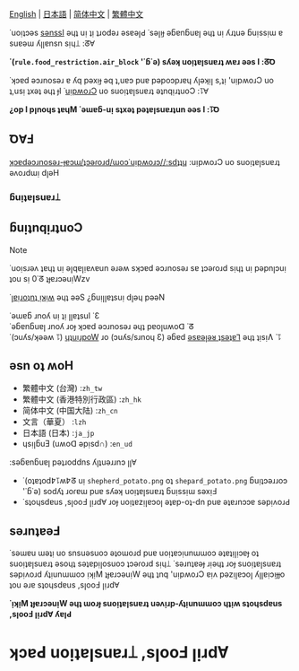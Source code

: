 [English](README.md) | [日本語](README.ja.md) | [简体中文](README.zh-hans.md) | [繁體中文](README.zh-hant.md)

˙uoᴉʇɔǝs [sǝnssI](https://github.com/mc-wiki/mcaf-resourcepack/issues) ǝɥʇ uᴉ ʇᴉ ʇɹodǝɹ ǝsɐǝꞁԀ ˙sǝꞁᴉɟ ǝᵷɐnᵷuɐꞁ ǝɥʇ uᴉ ʎɹʇuǝ ᵷuᴉssᴉɯ ɐ suɐǝɯ ʎꞁꞁɐnsn sᴉɥ⟘ :ᘔⱯ

**˙(`rule.food_restriction.air_block` '˙ᵷ˙ǝ) sʎǝʞ uoᴉʇɐꞁsuɐɹʇ ʍɐɹ ǝǝs I :ᘔꝹ**

˙ʞɔɐd ǝɔɹnosǝɹ ɐ ʎq pǝxᴉɟ ǝq ʇ,uɐɔ puɐ pǝpoɔpɹɐɥ ʎꞁǝʞᴉꞁ s,ʇᴉ 'uᴉpʍoɹƆ uo ʇ,usᴉ ʇxǝʇ ǝɥʇ ɟI ˙[uᴉpʍoɹƆ](#ᵷuᴉʇɐꞁsuɐɹ) uo suoᴉʇɐꞁsuɐɹʇ ǝʇnqᴉɹʇuoƆ :⥝Ɐ

**¿op I pꞁnoɥs ʇɐɥM ˙ǝɯɐᵷ-uᴉ sʇxǝʇ pǝʇɐꞁsuɐɹʇun ǝǝs I :⥝Ꝺ**

## ꝹⱯℲ

[ʞɔɐdǝɔɹnosǝɹ-ɟɐɔɯ/ʇɔǝɾoɹd/ɯoɔ˙uᴉpʍoɹɔ//:sdʇʇɥ](https://crowdin.com/project/mcaf-resourcepack)
:uᴉpʍoɹƆ uo suoᴉʇɐꞁsuɐɹʇ ǝʌoɹdɯᴉ dꞁǝH

### ᵷuᴉʇɐꞁsuɐɹ⟘

## ᵷuᴉʇnqᴉɹʇuoƆ 

> [!NOTE]
> ˙uoᴉsɹǝʌ ʇɐɥʇ uᴉ ǝꞁqɐꞁᴉɐʌɐun ǝɹǝʍ sʞɔɐd ǝɔɹnosǝɹ sɐ ʇɔǝɾoɹd sᴉɥʇ uᴉ pǝpnꞁɔuᴉ ʇou sᴉ 0˙ᘔ ʇɟɐɹɔǝuᴉWzv

˙[ꞁɐᴉɹoʇnʇ ᴉʞᴉʍ](https://minecraft.wiki/w/Tutorial:Loading_a_resource_pack) ǝɥʇ ǝǝS ¿ᵷuᴉꞁꞁɐʇsuᴉ dꞁǝɥ pǝǝN

˙ǝɯɐᵷ ɹnoʎ uᴉ ʇᴉ ꞁꞁɐʇsuI ˙Ɛ<br>
˙ǝᵷɐnᵷuɐꞁ ɹnoʎ ɹoɟ ʞɔɐd ǝɔɹnosǝɹ ǝɥʇ pɐoꞁuʍoᗡ ˙ᘔ<br>
˙(ɔuʎs/ʞǝǝʍ ⥝) [ɥʇuᴉɹpoW](https://modrinth.com/resourcepack/april-fools-translation) ɹo (ɔuʎs/sɹnoɥ Ɛ) ǝᵷɐd [ǝsɐǝꞁǝᴚ ʇsǝʇɐꞀ](https://github.com/mc-wiki/mcaf-resourcepack/releases/latest) ǝɥʇ ʇᴉsᴉɅ ˙⥝

## ǝsn oʇ ʍoH

- 繁體中文 (台灣) :`zh_tw`
- 繁體中文 (香港特別行政區) :`zh_hk`
- 简体中文 (中国大陆) :`zh_cn`
- 文言（華夏） :`lzh`
- 日本語 (日本) :`ja_jp`
- ɥsᴉꞁᵷuƎ (uʍoᗡ ǝpᴉsd∩) :`en_ud`

:sǝᵷɐnᵷuɐꞁ pǝʇɹoddns ʎꞁʇuǝɹɹnɔ ꞁꞁⱯ

- ˙(oʇɐʇod߈⥝ʍ߈ᘔ uᴉ `shepherd_potato.png` oʇ `shepard_potato.png` ᵷuᴉʇɔǝɹɹoɔ '˙ᵷ˙ǝ) sodʎʇ ɹoɾɐɯ puɐ sʎǝʞ uoᴉʇɐꞁsuɐɹʇ ᵷuᴉssᴉɯ sǝxᴉℲ
- ˙sʇoɥsdɐus ,sꞁooℲ ꞁᴉɹdⱯ ɹoɟ uoᴉʇɐzᴉꞁɐɔoꞁ ǝʇɐp-oʇ-dn puɐ ǝʇɐɹnɔɔɐ sǝpᴉʌoɹԀ

## sǝɹnʇɐǝℲ

˙sǝɯɐu ɯǝʇᴉ uo snsuǝsuoɔ ǝʇoɯoɹd puɐ uoᴉʇɐɔᴉunɯɯoɔ ǝʇɐʇᴉꞁᴉɔɐɟ oʇ suoᴉʇɐꞁsuɐɹʇ ǝsoɥʇ sǝʇɐpᴉꞁosuoɔ ʇɔǝɾoɹd sᴉɥ⟘ ˙sǝɹnʇɐǝɟ ɹᴉǝɥʇ ɹoɟ suoᴉʇɐꞁsuɐɹʇ sǝpᴉʌoɹd ʎʇᴉunɯɯoɔ ᴉʞᴉM ʇɟɐɹɔǝuᴉW ǝɥʇ ʇnq 'uᴉpʍoɹƆ ɐᴉʌ pǝzᴉꞁɐɔoꞁ ʎꞁꞁɐᴉɔᴉɟɟo ʇou ǝɹɐ sʇoɥsdɐus ,sꞁooℲ ꞁᴉɹdⱯ

**˙ᴉʞᴉM ʇɟɐɹɔǝuᴉW ǝɥʇ ɯoɹɟ suoᴉʇɐꞁsuɐɹʇ uǝʌᴉɹp-ʎʇᴉunɯɯoɔ ɥʇᴉʍ sʇoɥsdɐus ,sꞁooℲ ꞁᴉɹdⱯ ʎɐꞁԀ**

# ʞɔɐԀ uoᴉʇɐꞁsuɐɹ⟘ ,sꞁooℲ ꞁᴉɹdⱯ